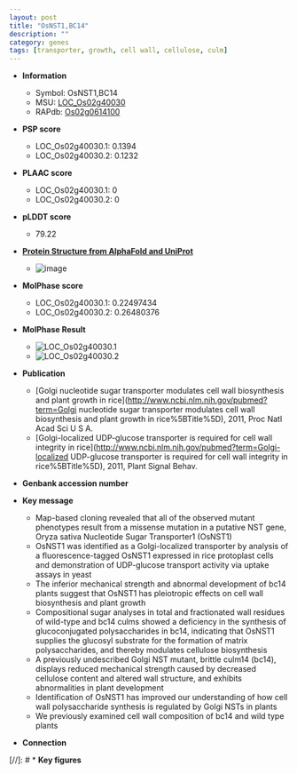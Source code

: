 ```yaml
---
layout: post
title: "OsNST1,BC14"
description: ""
category: genes
tags: [transporter, growth, cell wall, cellulose, culm]
---
```


* **Information**  
    + Symbol: OsNST1,BC14  
    + MSU: [LOC_Os02g40030](http://rice.plantbiology.msu.edu/cgi-bin/ORF_infopage.cgi?orf=LOC_Os02g40030)  
    + RAPdb: [Os02g0614100](http://rapdb.dna.affrc.go.jp/viewer/gbrowse_details/irgsp1?name=Os02g0614100)  

* **PSP score**  
    + LOC_Os02g40030.1: 0.1394 
    + LOC_Os02g40030.2: 0.1232 

* **PLAAC score**  
    + LOC_Os02g40030.1: 0 
    + LOC_Os02g40030.2: 0 

* **pLDDT score**
    + 79.22

* **[Protein Structure from AlphaFold and UniProt](https://www.uniprot.org/uniprotkb/Q6K5Y4/entry#structure)**
    + ![image](https://ricepsp.github.io/images/Q6/AF-Q6K5Y4-F1.png)

* **MolPhase score**
    + LOC_Os02g40030.1: 0.22497434
    + LOC_Os02g40030.2: 0.26480376

* **MolPhase Result**
    + ![LOC_Os02g40030.1](https://304243504.github.io/Pictures/LOC_Os02g/LOC_Os02g40030.1.png)
    + ![LOC_Os02g40030.2](https://304243504.github.io/Pictures/LOC_Os02g/LOC_Os02g40030.2.png)

* **Publication**  
    + [Golgi nucleotide sugar transporter modulates cell wall biosynthesis and plant growth in rice](http://www.ncbi.nlm.nih.gov/pubmed?term=Golgi nucleotide sugar transporter modulates cell wall biosynthesis and plant growth in rice%5BTitle%5D), 2011, Proc Natl Acad Sci U S A.
    + [Golgi-localized UDP-glucose transporter is required for cell wall integrity in rice](http://www.ncbi.nlm.nih.gov/pubmed?term=Golgi-localized UDP-glucose transporter is required for cell wall integrity in rice%5BTitle%5D), 2011, Plant Signal Behav.

* **Genbank accession number**  

* **Key message**  
    + Map-based cloning revealed that all of the observed mutant phenotypes result from a missense mutation in a putative NST gene, Oryza sativa Nucleotide Sugar Transporter1 (OsNST1)
    + OsNST1 was identified as a Golgi-localized transporter by analysis of a fluorescence-tagged OsNST1 expressed in rice protoplast cells and demonstration of UDP-glucose transport activity via uptake assays in yeast
    + The inferior mechanical strength and abnormal development of bc14 plants suggest that OsNST1 has pleiotropic effects on cell wall biosynthesis and plant growth
    + Compositional sugar analyses in total and fractionated wall residues of wild-type and bc14 culms showed a deficiency in the synthesis of glucoconjugated polysaccharides in bc14, indicating that OsNST1 supplies the glucosyl substrate for the formation of matrix polysaccharides, and thereby modulates cellulose biosynthesis
    + A previously undescribed Golgi NST mutant, brittle culm14 (bc14), displays reduced mechanical strength caused by decreased cellulose content and altered wall structure, and exhibits abnormalities in plant development
    + Identification of OsNST1 has improved our understanding of how cell wall polysaccharide synthesis is regulated by Golgi NSTs in plants
    + We previously examined cell wall composition of bc14 and wild type plants

* **Connection**  

[//]: # * **Key figures**  


